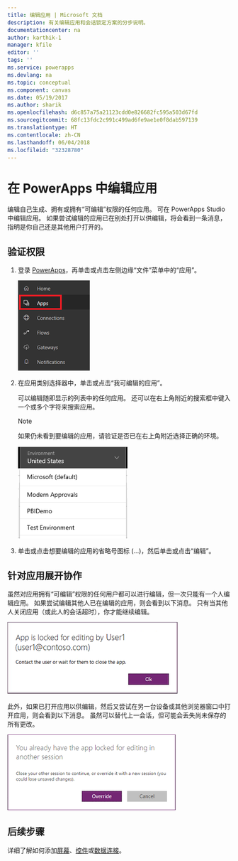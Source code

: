 ```yaml
---
title: 编辑应用 | Microsoft 文档
description: 有关编辑应用和会话锁定方案的分步说明。
documentationcenter: na
author: karthik-1
manager: kfile
editor: ''
tags: ''
ms.service: powerapps
ms.devlang: na
ms.topic: conceptual
ms.component: canvas
ms.date: 05/19/2017
ms.author: sharik
ms.openlocfilehash: d6c857a75a21123cdd0e826682fc595a503d67fd
ms.sourcegitcommit: 68fc13fdc2c991c499ad6fe9ae1e0f8dab597139
ms.translationtype: HT
ms.contentlocale: zh-CN
ms.lasthandoff: 06/04/2018
ms.locfileid: "32328780"
---
```

# <a name="edit-an-app-in-powerapps"></a>在 PowerApps 中编辑应用
编辑自己生成、拥有或拥有“可编辑”权限的任何应用。 可在 PowerApps Studio 中编辑应用。 如果尝试编辑的应用已在别处打开以供编辑，将会看到一条消息，指明是你自己还是其他用户打开的。

## <a name="verify-your-permissions"></a>验证权限
1. 登录 [PowerApps](https://web.powerapps.com)，再单击或点击左侧边缘“文件”菜单中的“应用”。
   
    ![“文件”菜单中的“应用”选项](./media/edit-app/file-apps.png)

2. 在应用类别选择器中，单击或点击“我可编辑的应用”。

    可以编辑随即显示的列表中的任何应用。 还可以在右上角附近的搜索框中键入一个或多个字符来搜索应用。

    > [!NOTE]
    > 如果仍未看到要编辑的应用，请验证是否已在右上角附近选择正确的环境。
   
    ![环境列表](./media/edit-app/environment-list.png)

1. 单击或点击想要编辑的应用的省略号图标 (...)，然后单击或点击“编辑”。

## <a name="collaborate-on-an-app"></a>针对应用展开协作
虽然对应用拥有“可编辑”权限的任何用户都可以进行编辑，但一次只能有一个人编辑应用。 如果尝试编辑其他人已在编辑的应用，则会看到以下消息。 只有当其他人关闭应用（或此人的会话超时），你才能继续编辑。

![](./media/edit-app/applock-otheruser.png)

此外，如果已打开应用以供编辑，然后又尝试在另一台设备或其他浏览器窗口中打开应用，则会看到以下消息。 虽然可以替代上一会话，但可能会丢失尚未保存的所有更改。

![](./media/edit-app/applock-selfuser.png)

## <a name="next-steps"></a>后续步骤
详细了解如何添加[屏幕](add-screen-context-variables.md)、[控件](add-configure-controls.md)或[数据连接](add-data-connection.md)。

